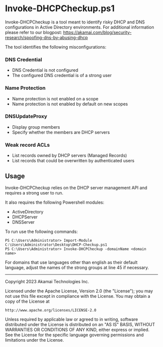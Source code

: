# Invoke-DHCPCheckup.ps1

Invoke-DHCPCheckup is a tool meant to identify risky DHCP and DNS configurations in Active Directory environments.
For additional information please refer to our blogpost:
https://akamai.com/blog/security-research/spoofing-dns-by-abusing-dhcp



The tool identifies the following misconfigurations:

### DNS Credential
- DNS Credential is not configured
- The configured DNS credential is of a strong user

### Name Protection
- Name protection is not enabled on a scope
- Name protection is not enabled by default on new scopes

### DNSUpdateProxy
- Display group members 
- Specify whether the members are DHCP servers

### Weak record ACLs
- List records owned by DHCP servers (Managed Records)
- List records that could be overwritten by authenticated users


## Usage
Invoke-DHCPCheckup relies on the DHCP server management API and requires a strong user to run.

It also requires the following Powershell modules: 
- ActiveDirectory
- DHCPServer
- DNSServer

To run use the following commands:
```
PS C:\Users\Administrator> Import-Module C:\Users\Administrator\Desktop\DHCP-Checkup.ps1
PS C:\Users\Administrator> Invoke-DHCPCheckup -domainName <domain name>
```

For domains that use languages other than english as their default language, adjust the names of the strong groups at line 45 if necessary.

-------
Copyright 2023 Akamai Technologies Inc.

Licensed under the Apache License, Version 2.0 (the "License");
you may not use this file except in compliance with the License.
You may obtain a copy of the License at

    http://www.apache.org/licenses/LICENSE-2.0

Unless required by applicable law or agreed to in writing, software
distributed under the License is distributed on an "AS IS" BASIS,
WITHOUT WARRANTIES OR CONDITIONS OF ANY KIND, either express or implied.
See the License for the specific language governing permissions and
limitations under the License.



